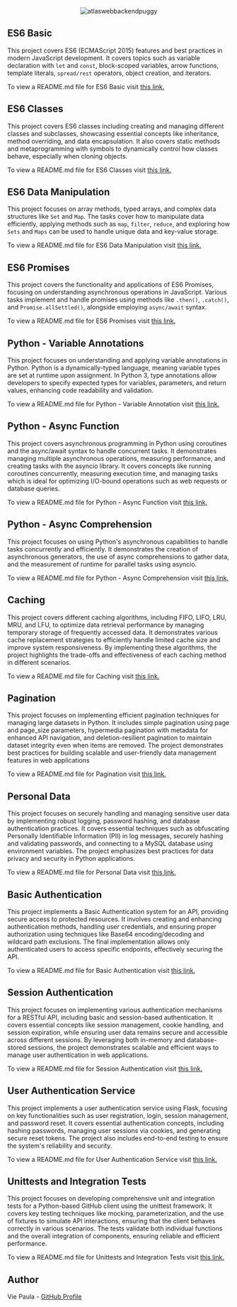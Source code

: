 
<div align="center">
  <img src="https://github.com/user-attachments/assets/6fc7aca7-45e5-48f6-81e5-4de2350c1b01" alt="atlaswebbackendpuggy">
</div>

## ES6 Basic

This project covers ES6 (ECMAScript 2015) features and best practices in modern JavaScript development. It covers topics such as variable declaration with `let` and `const`, block-scoped variables, arrow functions, template literals, `spread/rest` operators, object creation, and iterators.

To view a README.md file for ES6 Basic visit [this link.](https://github.com/ThatsVie/atlas-web_back_end/blob/main/ES6_basic/README.md)

## ES6 Classes

This project covers ES6 classes including creating and managing different classes and subclasses, showcasing essential concepts like inheritance, method overriding, and data encapsulation. It also  covers static methods and metaprogramming with symbols to dynamically control how classes behave, especially when cloning objects. 

To view a README.md file for ES6 Classes visit [this link.](https://github.com/ThatsVie/atlas-web_back_end/blob/main/ES6_classes/README.md)

## ES6 Data Manipulation

This project focuses on array methods, typed arrays, and complex data structures like `Set` and `Map`. The tasks cover how to manipulate data efficiently, applying methods such as `map`, `filter`, `reduce`, and exploring how `Sets` and `Maps` can be used to handle unique data and key-value storage.

To view a README.md file for ES6 Data Manipulation visit [this link.](https://github.com/ThatsVie/atlas-web_back_end/blob/main/ES6_data_manipulation/README.md)

## ES6 Promises

This project covers the functionality and applications of ES6 Promises, focusing on understanding asynchronous operations in JavaScript. Various tasks implement and handle promises using methods like `.then()`, `.catch()`, and `Promise.allSettled()`, alongside employing `async/await` syntax.

To view a README.md file for ES6 Promises visit [this link.](https://github.com/ThatsVie/atlas-web_back_end/blob/main/ES6_promise/README.md)

## Python - Variable Annotations

This project focuses on understanding and applying variable annotations in Python. Python is a dynamically-typed language, meaning variable types are set at runtime upon assignment. In Python 3, type annotations allow developers to specify expected types for variables, parameters, and return values, enhancing code readability and validation.

To view a README.md file for Python - Variable Annotation visit [this link.](https://github.com/ThatsVie/atlas-web_back_end/blob/main/python_variable_annotations/README.md)

## Python - Async Function

This project covers asynchronous programming in Python using coroutines and the async/await syntax to handle concurrent tasks. It demonstrates managing multiple asynchronous operations, measuring performance, and creating tasks with the asyncio library. It covers concepts like running coroutines concurrently, measuring execution time, and managing tasks which is ideal for optimizing I/O-bound operations such as web requests or database queries.

To view a README.md file for Python - Async Function visit [this link.](https://github.com/ThatsVie/atlas-web_back_end/blob/main/python_async_function/README.md)

## Python - Async Comprehension

This project focuses on using Python's asynchronous capabilities to handle tasks concurrently and efficiently. It demonstrates the creation of asynchronous generators, the use of async comprehensions to gather data, and the measurement of runtime for parallel tasks using asyncio.

To view a README.md file for Python - Async Comprehension visit [this link.](https://github.com/ThatsVie/atlas-web_back_end/blob/main/python_async_comprehension/README.md)

## Caching

This project covers different caching algorithms, including FIFO, LIFO, LRU, MRU, and LFU, to optimize data retrieval performance by managing temporary storage of frequently accessed data. It demonstrates various cache replacement strategies to efficiently handle limited cache size and improve system responsiveness. By implementing these algorithms, the project highlights the trade-offs and effectiveness of each caching method in different scenarios.

To view a README.md file for Caching visit [this link.](https://github.com/ThatsVie/atlas-web_back_end/blob/main/caching/README.md)

## Pagination

This project focuses on implementing efficient pagination techniques for managing large datasets in Python. It includes simple pagination using page and page_size parameters, hypermedia pagination with metadata for enhanced API navigation, and deletion-resilient pagination to maintain dataset integrity even when items are removed. The project demonstrates best practices for building scalable and user-friendly data management features in web applications

To view a README.md file for Pagination visit [this link.](https://github.com/ThatsVie/atlas-web_back_end/blob/main/pagination/README.md)

## Personal Data

This project focuses on securely handling and managing sensitive user data by implementing robust logging, password hashing, and database authentication practices. It covers essential techniques such as obfuscating Personally Identifiable Information (PII) in log messages, securely hashing and validating passwords, and connecting to a MySQL database using environment variables. The project emphasizes best practices for data privacy and security in Python applications.

To view a README.md file for Personal Data visit [this link.](https://github.com/ThatsVie/atlas-web_back_end/blob/main/personal_data/README.md)

## Basic Authentication

This project implements a Basic Authentication system for an API, providing secure access to protected resources. It involves creating and enhancing authentication methods, handling user credentials, and ensuring proper authorization using techniques like Base64 encoding/decoding and wildcard path exclusions. The final implementation allows only authenticated users to access specific endpoints, effectively securing the API.

To view a README.md file for Basic Authentication visit [this link.](https://github.com/ThatsVie/atlas-web_back_end/blob/main/Basic_authentication/README.md)

## Session Authentication

This project focuses on implementing various authentication mechanisms for a RESTful API, including basic and session-based authentication. It covers essential concepts like session management, cookie handling, and session expiration, while ensuring user data remains secure and accessible across different sessions. By leveraging both in-memory and database-stored sessions, the project demonstrates scalable and efficient ways to manage user authentication in web applications.

To view a README.md file for Session Authentication visit [this link.](https://github.com/ThatsVie/atlas-web_back_end/blob/main/Session_authentication/README.md)

## User Authentication Service

This project implements a user authentication service using Flask, focusing on key functionalities such as user registration, login, session management, and password reset. It covers essential authentication concepts, including hashing passwords, managing user sessions via cookies, and generating secure reset tokens. The project also includes end-to-end testing to ensure the system's reliability and security.

To view a README.md file for User Authentication Service visit [this link.](https://github.com/ThatsVie/atlas-web_back_end/blob/main/user_authentication_service/README.md)

## Unittests and Integration Tests

This project focuses on developing comprehensive unit and integration tests for a Python-based GitHub client using the unittest framework. It covers key testing techniques like mocking, parameterization, and the use of fixtures to simulate API interactions, ensuring that the client behaves correctly in various scenarios. The tests validate both individual functions and the overall integration of components, ensuring reliable and efficient performance.

To view a README.md file for Unittests and Integration Tests visit [this link.](https://github.com/ThatsVie/atlas-web_back_end/blob/main/Unittests_and_integration_tests/README.md)

## Author

Vie Paula - [GitHub Profile](https://github.com/ThatsVie)
